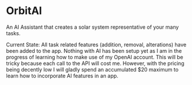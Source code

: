 # OrbitAI
An AI Assistant that creates a solar system representative of your many tasks.

Current State: All task related features (addition, removal, alterations) have been added to the app. Nothing with AI has been setup yet as I am in the progress of learning how to make use of my OpenAI account. This will be tricky because each call to the API will cost me. However, with the pricing being decently low I will gladly spend an accumulated $20 maximum to learn how to incorporate AI features in an app.
